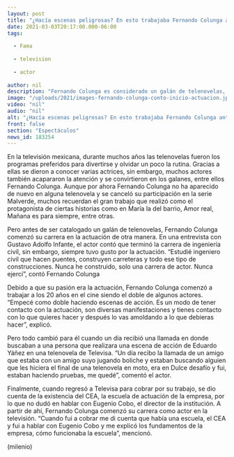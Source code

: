 ```yaml
---
layout: post
title: "¿Hacía escenas peligrosas? En esto trabajaba Fernando Colunga antes de aparecer en telenovelas"
date: 2021-03-03T20:17:00.000-06:00
tags:
  
  - Fama
  
  - television
  
  - actor
  
author: nil
description: "Fernando Colunga es considerado un galán de telenovelas, sin embargo, antes de aparecer en ellas, el actor comenzó en el cine realizando este trabajo. "
image: "/uploads/2021/images-fernando-colunga-conto-inicio-actuacion.jpg"
video: "nil"
audio: "nil"
alt: "¿Hacía escenas peligrosas? En esto trabajaba Fernando Colunga antes de aparecer en telenovelas"
front: false
section: "Espectáculos"
news_id: 183254
---
```


En la televisión mexicana, durante muchos años las telenovelas fueron los programas preferidos para divertirse y olvidar un poco la rutina. Gracias a ellas se dieron a conocer varias actrices, sin embargo, muchos actores también acapararon la atención y se convirtieron en los galanes, entre ellos Fernando Colunga. Aunque por ahora Fernando Colunga no ha aparecido de nuevo en alguna telenovela y se canceló su participación en la serie Malverde, muchos recuerdan el gran trabajo que realizó como el protagonista de ciertas historias como en María la del barrio, Amor real, Mañana es para siempre, entre otras. 

Pero antes de ser catalogado un galán de telenovelas, Fernando Colunga comenzó su carrera en la actuación de otra manera. En una entrevista con Gustavo Adolfo Infante, el actor contó que terminó la carrera de ingeniería civil, sin embargo, siempre tuvo gusto por la actuación. “Estudié ingeniero civil que hacen puentes, construyen carreteras y todo ese tipo de construcciones. Nunca he construido, solo una carrera de actor. Nunca ejercí”, contó Fernando Colunga 

Debido a que su pasión era la actuación, Fernando Colunga comenzó a trabajar a los 20 años en el cine siendo el doble de algunos actores. “Empecé como doble haciendo escenas de acción. Es un modo de tener contacto con la actuación, son diversas manifestaciones y tienes contacto con lo que quieres hacer y después lo vas amoldando a lo que debieras hacer”, explicó. 

Pero todo cambió para él cuando un día recibió una llamada en donde buscaban a una persona que realizara una escena de acción de Eduardo Yáñez en una telenovela de Televisa. 
“Un día recibo la llamada de un amigo que estaba con un amigo suyo jugando boliche y estaban buscando alguien que les hiciera el final de una telenovela en moto, era en Dulce desafío y fui, estaban haciendo pruebas, me quedé”, comentó el actor. 

Finalmente, cuando regresó a Televisa para cobrar por su trabajo, se dio cuenta de la existencia del CEA, la escuela de actuación de la empresa, por lo que no dudó en hablar con Eugenio Cobo, el director de la institución. A partir de ahí, Fernando Colunga comenzó su carrera como actor en la televisión. “Cuando fui a cobrar me di cuenta que había una escuela, el CEA y fui a hablar con Eugenio Cobo y me explicó los fundamentos de la empresa, cómo funcionaba la escuela”, mencionó. 

(milenio)